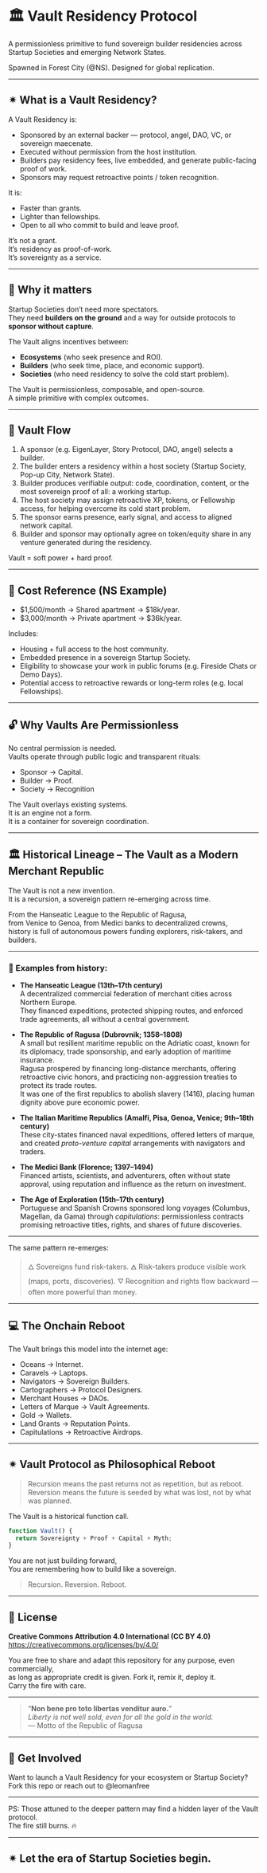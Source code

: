 # 🏛️ Vault Residency Protocol

A permissionless primitive to fund sovereign builder residencies across Startup Societies and emerging Network States.

Spawned in Forest City (@NS). Designed for global replication.

---

## ✴︎ What is a Vault Residency?

A Vault Residency is:
- Sponsored by an external backer — protocol, angel, DAO, VC, or sovereign maecenate.
- Executed without permission from the host institution.
- Builders pay residency fees, live embedded, and generate public-facing proof of work.
- Sponsors may request retroactive points / token recognition.

It is:
- Faster than grants.
- Lighter than fellowships.
- Open to all who commit to build and leave proof.

It’s not a grant.  
It’s residency as proof-of-work.  
It’s sovereignty as a service.

---

## 🧠 Why it matters

Startup Societies don’t need more spectators.  
They need **builders on the ground** and a way for outside protocols to **sponsor without capture**.

The Vault aligns incentives between:

- **Ecosystems** (who seek presence and ROI).
- **Builders** (who seek time, place, and economic support).
- **Societies** (who need residency to solve the cold start problem).

The Vault is permissionless, composable, and open-source.  
A simple primitive with complex outcomes.

---

## 🔁 Vault Flow

1. A sponsor (e.g. EigenLayer, Story Protocol, DAO, angel) selects a builder.
2. The builder enters a residency within a host society (Startup Society, Pop-up City, Network State).
3. Builder produces verifiable output: code, coordination, content, or the most sovereign proof of all: a working startup.
4. The host society may assign retroactive XP, tokens, or Fellowship access, for helping overcome its cold start problem.
5. The sponsor earns presence, early signal, and access to aligned network capital.
6. Builder and sponsor may optionally agree on token/equity share in any venture generated during the residency.

Vault = soft power + hard proof.

---

## 💸 Cost Reference (NS Example)

- $1,500/month → Shared apartment → $18k/year.  
- $3,000/month → Private apartment → $36k/year.

Includes:
- Housing + full access to the host community.
- Embedded presence in a sovereign Startup Society.
- Eligibility to showcase your work in public forums (e.g. Fireside Chats or Demo Days).
- Potential access to retroactive rewards or long-term roles (e.g. local Fellowships).

---

## 🔓 Why Vaults Are Permissionless

No central permission is needed.  
Vaults operate through public logic and transparent rituals:

- Sponsor → Capital.
- Builder → Proof.
- Society → Recognition

The Vault overlays existing systems.  
It is an engine not a form.  
It is a container for sovereign coordination.

---

## 🏛️ Historical Lineage – The Vault as a Modern Merchant Republic

The Vault is not a new invention.  
It is a recursion, a sovereign pattern re-emerging across time.

From the Hanseatic League to the Republic of Ragusa,  
from Venice to Genoa, from Medici banks to decentralized crowns,  
history is full of autonomous powers funding explorers, risk-takers, and builders.

---

### 🧭 Examples from history:

- **The Hanseatic League (13th–17th century)**  
  A decentralized commercial federation of merchant cities across Northern Europe.  
  They financed expeditions, protected shipping routes, and enforced trade agreements, 
  all without a central government.

- **The Republic of Ragusa (Dubrovnik; 1358–1808)**  
  A small but resilient maritime republic on the Adriatic coast, known for its diplomacy, trade sponsorship, and early adoption of maritime insurance.  
  Ragusa prospered by financing long-distance merchants, offering retroactive civic honors, and practicing non-aggression treaties to protect its trade routes.  
  It was one of the first republics to abolish slavery (1416), placing human dignity above pure economic power.

- **The Italian Maritime Republics (Amalfi, Pisa, Genoa, Venice; 9th–18th century)**  
  These city-states financed naval expeditions, offered letters of marque, and created *proto-venture capital* arrangements with navigators and traders.

- **The Medici Bank (Florence; 1397–1494)**  
  Financed artists, scientists, and adventurers, often without state approval, 
  using reputation and influence as the return on investment.

- **The Age of Exploration (15th–17th century)**  
  Portuguese and Spanish Crowns sponsored long voyages (Columbus, Magellan, da Gama) through *capitulations*: permissionless contracts promising retroactive titles, rights, and shares of future discoveries.

---

The same pattern re-emerges:

> 🜂 Sovereigns fund risk-takers.
> 🜁 Risk-takers produce visible work (maps, ports, discoveries).
> 🜄 Recognition and rights flow backward — often more powerful than money.

---

## 💻 The Onchain Reboot

The Vault brings this model into the internet age:

- Oceans → Internet.
- Caravels → Laptops.  
- Navigators → Sovereign Builders. 
- Cartographers → Protocol Designers.
- Merchant Houses → DAOs.
- Letters of Marque → Vault Agreements.
- Gold → Wallets.
- Land Grants → Reputation Points. 
- Capitulations → Retroactive Airdrops.

---

## ✴︎ Vault Protocol as Philosophical Reboot

> Recursion means the past returns not as repetition, but as reboot.  
> Reversion means the future is seeded by what was lost, not by what was planned.

The Vault is a historical function call.

```js
function Vault() {
  return Sovereignty + Proof + Capital + Myth;
}
```

You are not just building forward,  
You are remembering how to build like a sovereign.

> Recursion. Reversion. Reboot.

---

## 🔏 License

**Creative Commons Attribution 4.0 International (CC BY 4.0)**  
https://creativecommons.org/licenses/by/4.0/

You are free to share and adapt this repository for any purpose, even commercially,  
as long as appropriate credit is given. Fork it, remix it, deploy it.  
Carry the fire with care.

---

> “**Non bene pro toto libertas venditur auro.**”  
> *Liberty is not well sold, even for all the gold in the world.*  
> — Motto of the Republic of Ragusa

---

## 🙋 Get Involved

Want to launch a Vault Residency for your ecosystem or Startup Society?  
Fork this repo or reach out to @leomanfree

---

PS: Those attuned to the deeper pattern may find a hidden layer of the Vault protocol.  
The fire still burns. 🔥

---

## ✴︎ Let the era of Startup Societies begin.
